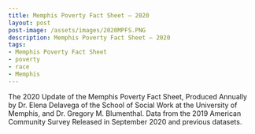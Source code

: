 ```yaml
---
title: Memphis Poverty Fact Sheet – 2020
layout: post
post-image: /assets/images/2020MPFS.PNG
description: Memphis Poverty Fact Sheet – 2020
tags:
- Memphis Poverty Fact Sheet
- poverty
- race
- Memphis
---
```


The 2020 Update of the Memphis Poverty Fact Sheet, Produced Annually by Dr. Elena Delavega of the School of Social Work at the University of Memphis, and Dr. Gregory M. Blumenthal. Data from the 2019 American Community Survey Released in September 2020 and previous datasets. 